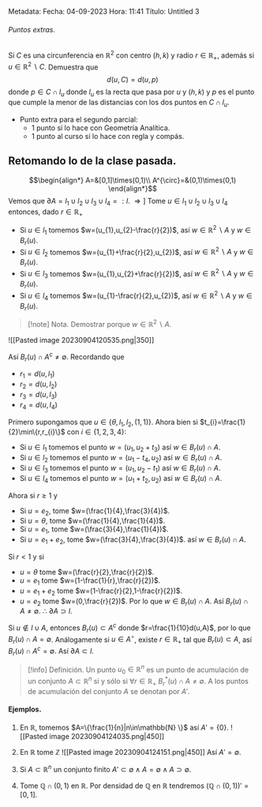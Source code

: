 Metadata:
Fecha: 04-09-2023
Hora: 11:41
Título: Untitled 3

###### Puntos extras.
Si $C$ es una circunferencia en $\mathbb{R}^2$ con centro $(h,k)$ y radio $r\in\mathbb{R}_{+}$, además si $u\in\mathbb{R}^{2}\backslash C$. Demuestra que $$d(u,C)=d(u,p)$$ donde $p\in C\cap l_{u}$ donde $l_{u}$ es la recta que pasa por $u$ y $(h,k)$ y $p$ es el punto que cumple la menor de las distancias con los dos puntos en $C\cap l_{u}$.

- Punto extra para el segundo parcial:
	- $1$ punto si lo hace con Geometría Analítica.
	- $1$ punto al curso si lo hace con regla y compás.


## Retomando lo de la clase pasada.
$$\begin{align*} A=&[0,1]\times(0,1)\\ A^{\circ}=&(0,1)\times(0,1) \end{align*}$$
Vemos que $\partial A=l_{1}\cup l_{2}\cup l_{3}\cup l_{4}=:l$.
$\Rightarrow]$ Tome $u\in l_{1}\cup l_{2}\cup l_{3}\cup l_{4}$ entonces, dado $r\in\mathbb{R}_{+}$
- Si $u\in l_{1}$ tomemos $w=(u_{1},u_{2}-\frac{r}{2})$, así $w\in\mathbb{R}^{2}\backslash A$ y $w\in B_{r}(u)$.
- Si $u\in l_2$ tomemos $w=(u_{1}+\frac{r}{2},u_{2})$, así $w\in\mathbb{R}^{2}\backslash A$ y $w\in B_{r}(u)$.
- Si $u\in l_{3}$ tomemos $w=(u_{1},u_{2}+\frac{r}{2})$, así $w\in\mathbb{R}^{2}\backslash A$ y $w\in B_{r}(u)$.
- Si $u\in l_{4}$ tomemos $w=(u_{1}-\frac{r}{2},u_{2})$, así $w\in\mathbb{R}^{2}\backslash A$ y $w\in B_{r}(u)$.

>[!note] Nota.
>Demostrar porque $w\in\mathbb{R}^{2}\backslash A$.

![[Pasted image 20230904120535.png|350]]

Así $B_{r}(u)\cap A^{c}\neq\emptyset$.
Recordando que
- $r_{1}=d(u,l_{1})$
- $r_{2}=d(u,l_{2})$
- $r_{3}=d(u,l_{3})$
- $r_{4}=d(u,l_{4})$

Primero supongamos que $u\in\{\theta,l_{1},l_{2},(1,1)\}$.
Ahora bien si $t_{i}=\frac{1}{2}\min\{r,r_{i}\}$ con $i\in\{1,2,3,4\}$:
- Si $u\in l_{1}$ tomemos el punto $w=(u_{1},u_{2}+t_{3})$ así $w\in B_{r}(u)\cap A$.
- Si $u\in l_{2}$ tomemos el punto $w=(u_{1}-t_{4},u_{2})$ así $w\in B_{r}(u)\cap A$.
- Si $u\in l_{3}$ tomemos el punto $w=(u_{1},u_{2}-t_{1})$ así $w\in B_{r}(u)\cap A$.
- Si $u\in l_{4}$ tomemos el punto $w=(u_{1}+t_{2},u_{2})$ así $w\in B_{r}(u)\cap A$.

Ahora si $r\geq 1$ y
- Si $u=e_{2}$, tome $w=(\frac{1}{4},\frac{3}{4})$.
- Si $u=\theta$, tome $w=(\frac{1}{4},\frac{1}{4})$.
- Si $u=e_{1}$, tome $w=(\frac{3}{4},\frac{1}{4})$.
- Si $u=e_{1}+e_{2}$, tome $w=(\frac{3}{4},\frac{3}{4})$.
así $w\in B_{r}(u)\cap A$.

Si $r<1$ y si
- $u=\theta$ tome $w=(\frac{r}{2},\frac{r}{2})$.
- $u=e_{1}$ tome $w=(1-\frac{1}{r},\frac{r}{2})$.
- $u=e_{1}+e_{2}$ tome $w=(1-\frac{r}{2},1-\frac{r}{2})$.
- $u=e_{2}$ tome $w=(0,\frac{r}{2})$.
Por lo que $w\in B_{r}(u)\cap A$.
Así $B_{r}(u)\cap A\neq\emptyset$.
$\therefore$ $\partial A\supset l$.

Si $u\notin l\cup A$, entonces $B_{r}(u)\subset A^{c}$ donde $r=\frac{1}{10}d(u,A)$, por lo que $B_{r}(u)\cap A=\emptyset$.
Análogamente si $u\in A^{\circ}$, existe $r\in\mathbb{R}_{+}$ tal que $B_{r}(u)\subset A$, así $B_{r}(u)\cap A^{c}=\emptyset$.
Así $\partial A\subset l$.


>[!info] Definición.
>Un punto $u_{0}\in\mathbb{R}^{n}$ es un punto de acumulación de un conjunto $A\subset \mathbb{R}^{n}$ si y sólo si $\forall r\in\mathbb{R}_{+}$ $B_{r}^{*}(u)\cap A\neq\emptyset$.
>A los puntos de acumulación del conjunto $A$ se denotan por $A'$.

#### Ejemplos.
1. En $\mathbb{R}$, tomemos $A=\{\frac{1}{n}|n\in\mathbb{N} \}$ así $A'=\{0\}$.
   ![[Pasted image 20230904124035.png|450]]
2. En $\mathbb{R}$ tome $\mathbb{Z}$ 
   ![[Pasted image 20230904124151.png|450]] Así $A'=\emptyset$.

3. Si $A\subset \mathbb{R}^{n}$ un conjunto finito $A'\subset\emptyset\land A=\emptyset\land A\supset\emptyset$.

4. Tome $\mathbb{Q}\cap(0,1)$ en $\mathbb{R}$. Por densidad de $\mathbb{Q}$ en $\mathbb{R}$ tendremos $\big( \mathbb{Q}\cap (0,1) \big)'=[0,1]$.
